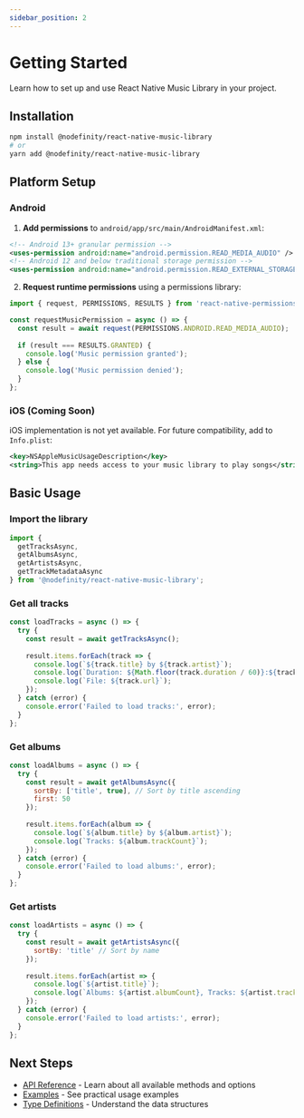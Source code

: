 ```yaml
---
sidebar_position: 2
---
```


# Getting Started

Learn how to set up and use React Native Music Library in your project.

## Installation

```bash
npm install @nodefinity/react-native-music-library
# or
yarn add @nodefinity/react-native-music-library
```

## Platform Setup

### Android

1. **Add permissions** to `android/app/src/main/AndroidManifest.xml`:

```xml
<!-- Android 13+ granular permission -->
<uses-permission android:name="android.permission.READ_MEDIA_AUDIO" />
<!-- Android 12 and below traditional storage permission -->
<uses-permission android:name="android.permission.READ_EXTERNAL_STORAGE" />
```

2. **Request runtime permissions** using a permissions library:

```js
import { request, PERMISSIONS, RESULTS } from 'react-native-permissions';

const requestMusicPermission = async () => {
  const result = await request(PERMISSIONS.ANDROID.READ_MEDIA_AUDIO);
  
  if (result === RESULTS.GRANTED) {
    console.log('Music permission granted');
  } else {
    console.log('Music permission denied');
  }
};
```

### iOS (Coming Soon)

iOS implementation is not yet available. For future compatibility, add to `Info.plist`:

```xml
<key>NSAppleMusicUsageDescription</key>
<string>This app needs access to your music library to play songs</string>
```

## Basic Usage

### Import the library

```js
import { 
  getTracksAsync, 
  getAlbumsAsync, 
  getArtistsAsync,
  getTrackMetadataAsync 
} from '@nodefinity/react-native-music-library';
```

### Get all tracks

```js
const loadTracks = async () => {
  try {
    const result = await getTracksAsync();
    
    result.items.forEach(track => {
      console.log(`${track.title} by ${track.artist}`);
      console.log(`Duration: ${Math.floor(track.duration / 60)}:${track.duration % 60}`);
      console.log(`File: ${track.url}`);
    });
  } catch (error) {
    console.error('Failed to load tracks:', error);
  }
};
```

### Get albums

```js
const loadAlbums = async () => {
  try {
    const result = await getAlbumsAsync({
      sortBy: ['title', true], // Sort by title ascending
      first: 50
    });
    
    result.items.forEach(album => {
      console.log(`${album.title} by ${album.artist}`);
      console.log(`Tracks: ${album.trackCount}`);
    });
  } catch (error) {
    console.error('Failed to load albums:', error);
  }
};
```

### Get artists

```js
const loadArtists = async () => {
  try {
    const result = await getArtistsAsync({
      sortBy: 'title' // Sort by name
    });
    
    result.items.forEach(artist => {
      console.log(`${artist.title}`);
      console.log(`Albums: ${artist.albumCount}, Tracks: ${artist.trackCount}`);
    });
  } catch (error) {
    console.error('Failed to load artists:', error);
  }
};
```

## Next Steps

- [API Reference](./api) - Learn about all available methods and options
- [Examples](./examples) - See practical usage examples
- [Type Definitions](./api#type-definitions) - Understand the data structures
